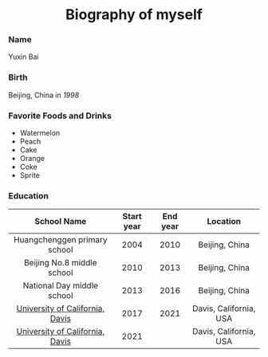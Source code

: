 <h1 align="center">Biography of myself </h1>

### Name 
Yuxin Bai

### Birth
Beijing, China in *1998*

### Favorite Foods and Drinks
* Watermelon 
* Peach
* Cake
* Orange
* Coke
* Sprite

### Education
|         **School Name**         | **Start year** | **End year** |      **Location**      |
|:-------------------------------:|:--------------:|:------------:|:----------------------:|
|   Huangchenggen primary school  |      2004      |     2010     |     Beijing, China     |
|   Beijing No.8 middle school    |      2010      |     2013     |     Beijing, China     |
|   National Day middle school    |      2013      |     2016     |     Beijing, China     |
| [University of California, Davis](https://www.ucdavis.edu/) |      2017      |     2021     | Davis, California, USA |
| [University of California, Davis](https://www.ucdavis.edu/) |      2021      |              | Davis, California, USA |





